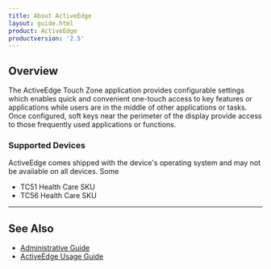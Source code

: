 ```yaml
---
title: About ActiveEdge
layout: guide.html
product: ActiveEdge
productversion: '2.5'
---
```


## Overview

The ActiveEdge Touch Zone application provides configurable settings which enables quick and convenient one-touch access to key features or applications while users are in the middle of other applications or tasks. Once configured, soft keys near the perimeter of the display provide access to those frequently used applications or functions. 

### Supported Devices
ActiveEdge comes shipped with the device's operating system and may not be available on all devices. Some

* TC51 Health Care SKU 
* TC56 Health Care SKU 

-----

## See Also

* [Administrative Guide](../setup)
* [ActiveEdge Usage Guide](../usage)

